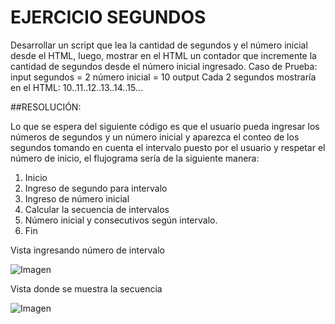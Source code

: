 # EJERCICIO SEGUNDOS

Desarrollar un script que lea la cantidad de segundos y el número inicial desde el HTML, luego, mostrar en el HTML un contador que incremente la cantidad de segundos desde el número inicial ingresado.
Caso de Prueba:
input
segundos = 2
número inicial = 10
output
Cada 2 segundos mostraría en el HTML: 10..11..12..13..14..15...


##RESOLUCIÓN:

Lo que se espera del siguiente código es que el usuario pueda ingresar los números de segundos y un número inicial y aparezca el conteo de los segundos tomando en cuenta el intervalo puesto por el usuario y respetar el número de inicio, el flujograma sería de la siguiente manera:

1. Inicio
2. Ingreso de segundo para intervalo
3. Ingreso de número inicial
4. Calcular la secuencia de intervalos
5. Número inicial y consecutivos según intervalo.
6. Fin

Vista ingresando número de intervalo

![Imagen](http://1.1m.yt/IdegPda.png "imagen")

Vista donde se muestra la secuencia

![Imagen](http://1.1m.yt/2AWAq0m.png "imagen")
